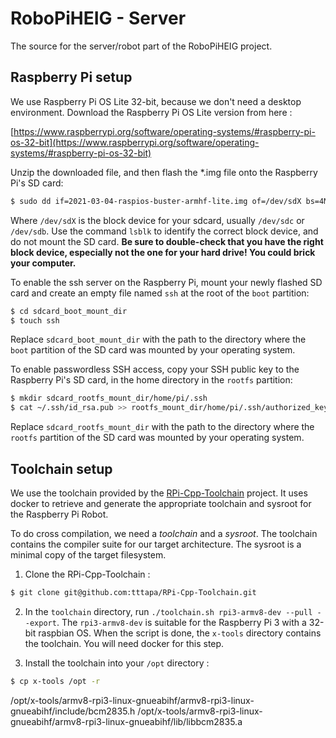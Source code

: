 # RoboPiHEIG - Server

The source for the server/robot part of the RoboPiHEIG project.

## Raspberry Pi setup

We use Raspberry Pi OS Lite 32-bit, because we don't need a desktop environment. Download the Raspberry Pi OS Lite version from here :

[https://www.raspberrypi.org/software/operating-systems/#raspberry-pi-os-32-bit](https://www.raspberrypi.org/software/operating-systems/#raspberry-pi-os-32-bit)

Unzip the downloaded file, and then flash the *.img file onto the Raspberry Pi's SD card:

```bash
$ sudo dd if=2021-03-04-raspios-buster-armhf-lite.img of=/dev/sdX bs=4M status=progress
```

Where `/dev/sdX` is the block device for your sdcard, usually `/dev/sdc` or `/dev/sdb`. Use the command `lsblk` to identify the correct block device, and do not mount the SD card. **Be sure to double-check that you have the right block device, especially not the one for your hard drive! You could brick your computer.**

To enable the ssh server on the Raspberry Pi, mount your newly flashed SD card and create an empty file named `ssh` at the root of the `boot` partition:

```bash
$ cd sdcard_boot_mount_dir
$ touch ssh
```

Replace `sdcard_boot_mount_dir` with the path to the directory where the `boot` partition of the SD card was mounted by your operating system.

To enable passwordless SSH access, copy your SSH public key to the Raspberry Pi's SD card, in the home directory in the `rootfs` partition:

```bash
$ mkdir sdcard_rootfs_mount_dir/home/pi/.ssh
$ cat ~/.ssh/id_rsa.pub >> rootfs_mount_dir/home/pi/.ssh/authorized_keys
```

Replace `sdcard_rootfs_mount_dir` with the path to the directory where the `rootfs` partition of the SD card was mounted by your operating system.

##  Toolchain setup

We use the toolchain provided by the [RPi-Cpp-Toolchain](https://github.com/tttapa/RPi-Cpp-Toolchain) project. It uses docker to retrieve and generate the appropriate toolchain and sysroot for the Raspberry Pi Robot.

To do cross compilation, we need a *toolchain* and a *sysroot*. The toolchain contains the compiler suite for our target architecture. The sysroot is a minimal copy of the target filesystem.

1. Clone the RPi-Cpp-Toolchain :

```sh
$ git clone git@github.com:tttapa/RPi-Cpp-Toolchain.git
```

2. In the `toolchain` directory, run `./toolchain.sh rpi3-armv8-dev --pull --export`. The `rpi3-armv8-dev` is suitable for the Raspberry Pi 3 with a 32-bit raspbian OS. When the script is done, the `x-tools` directory contains the toolchain. You will need docker for this step.

3. Install the toolchain into your `/opt` directory :

```sh
$ cp x-tools /opt -r
```

/opt/x-tools/armv8-rpi3-linux-gnueabihf/armv8-rpi3-linux-gnueabihf/include/bcm2835.h
/opt/x-tools/armv8-rpi3-linux-gnueabihf/armv8-rpi3-linux-gnueabihf/lib/libbcm2835.a


